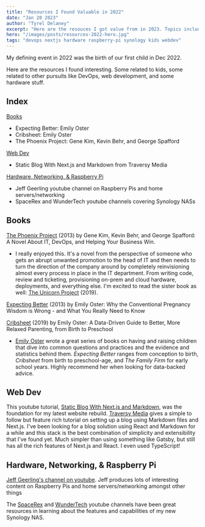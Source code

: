 ```yaml
---
title: "Resources I Found Valuable in 2022"
date: "Jan 20 2023"
author: "Tyrel Delaney"
excerpt: "Here are the resouces I got value from in 2023. Topics include kids, devops, web dev, and some hardware stuff."
hero: "/images/posts/resources-2022-hero.jpg"
tags: "devops nextjs hardware raspberry-pi synology kids webdev"
---
```


My defining event in 2022 was the birth of our first child in Dec 2022.

Here are the resources I found interesting. Some related to kids, some related to other pursuits like DevOps, web development, and some hardware stuff.

## Index

[Books](#books)

* Expecting Better: Emily Oster
* Cribsheet: Emily Oster
* The Phoenix Project: Gene Kim, Kevin Behr, and George Spafford

[Web Dev](#web-dev)

* Static Blog With Next.js and Markdown from Traversy Media

[Hardware, Networking, & Raspberry Pi](#hardware-networking-raspberry-pi)

* Jeff Geerling youtube channel on Raspberry Pis and home servers/networking
* SpaceRex and WunderTech youtube channels covering Synology NASs

## Books
[The Phoenix Project](https://app.thestorygraph.com/books/2dc432fb-c009-4190-aaae-15c6468d666d) (2013) by Gene Kim, Kevin Behr, and George Spafford: A Novel About IT, DevOps, and Helping Your Business Win.

* I really enjoyed this. It's a novel from the perspective of someone who gets an abrupt unwanted promotion to the head of IT and then needs to turn the direction of the company around by completely reinvisioning almost every process in place in the IT department. From writing code, review and ticketing, provisioning on-prem and cloud hardware, deployments, and everything else. I'm excited to read the sister book as well: [The Unicorn Project](https://app.thestorygraph.com/books/cbf30b75-b17c-4bef-983e-4a86dc92e7fc) (2019).

[Expecting Better](https://app.thestorygraph.com/books/523835c7-8f5f-47b5-b8fb-9e0be6ae10d2) (2013) by Emily Oster: Why the Conventional Pregnancy Wisdom is Wrong - and What You Really Need to Know

[Cribsheet](https://app.thestorygraph.com/books/b6d7e4b6-ca35-43f4-9412-0328e07817f1) (2019) by Emily Oster: A Data-Driven Guide to Better, More Relaxed Parenting, from Birth to Preschool

* [Emily Oster](https://emilyoster.net/) wrote a great series of books on having and raising children that dive into common questions and practices and the evidence and statistics behind them. *Expecting Better* ranges from conception to birth, *Cribsheet* from birth to preschool-age, and *The Family Firm* for early school years. Highly recommend her when looking for data-backed advice.


## Web Dev
This youtube tutorial, [Static Blog With Next.js and Markdown](https://www.youtube.com/watch?v=MrjeefD8sac), was the foundation for my latest website rebuild. [Traversy Media](https://www.youtube.com/channel/UC29ju8bIPH5as8OGnQzwJyA) gives a simple to follow but feature rich tutorial on setting up a blog using Markdown files and Next.js. I've been looking for a blog solution using React and Markdown for a while and this stack is the best combination of simplicity and extensibility that I've found yet. Much simpler than using something like Gatsby, but still has all the rich features of Next.js and React. I even used TypeScript!

## Hardware, Networking, & Raspberry Pi
[Jeff Geerling's channel on youtube](https://www.youtube.com/c/JeffGeerling). Jeff produces lots of interesting content on Raspberry Pis and home servers/networking amongst other things

The [SpaceRex](https://www.youtube.com/c/SpaceRexWill) and [WunderTech](https://www.youtube.com/c/WunderTechTutorials) youtube channels have been great resources in learning about the features and capabilities of my new Synology NAS.